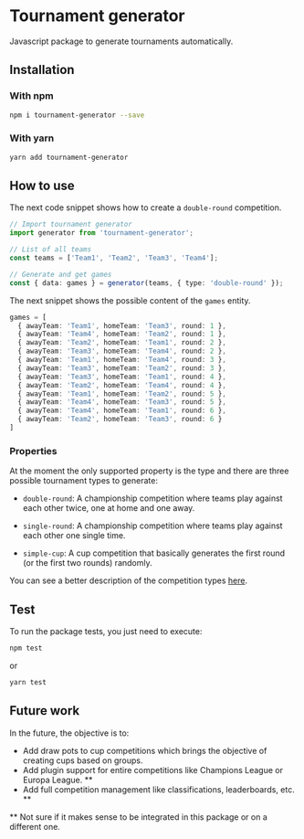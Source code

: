# Tournament generator

Javascript package to generate tournaments automatically.

## Installation

### With npm

```sh
npm i tournament-generator --save
```

### With yarn

```sh
yarn add tournament-generator
```

## How to use

The next code snippet shows how to create a `double-round` competition.

```ts
// Import tournament generator
import generator from 'tournament-generator';

// List of all teams
const teams = ['Team1', 'Team2', 'Team3', 'Team4'];

// Generate and get games
const { data: games } = generator(teams, { type: 'double-round' });
```

The next snippet shows the possible content of the `games` entity.

```ts
games = [
  { awayTeam: 'Team1', homeTeam: 'Team3', round: 1 },
  { awayTeam: 'Team4', homeTeam: 'Team2', round: 1 },
  { awayTeam: 'Team2', homeTeam: 'Team1', round: 2 },
  { awayTeam: 'Team3', homeTeam: 'Team4', round: 2 },
  { awayTeam: 'Team1', homeTeam: 'Team4', round: 3 },
  { awayTeam: 'Team3', homeTeam: 'Team2', round: 3 },
  { awayTeam: 'Team3', homeTeam: 'Team1', round: 4 },
  { awayTeam: 'Team2', homeTeam: 'Team4', round: 4 },
  { awayTeam: 'Team1', homeTeam: 'Team2', round: 5 },
  { awayTeam: 'Team4', homeTeam: 'Team3', round: 5 },
  { awayTeam: 'Team4', homeTeam: 'Team1', round: 6 },
  { awayTeam: 'Team2', homeTeam: 'Team3', round: 6 }
]
```

### Properties

At the moment the only supported property is the type and there are three possible tournament types to generate:

- `double-round`: A championship competition where teams play against each other twice, one at home and one away.

- `single-round`: A championship competition where teams play against each other one single time.

- `simple-cup`: A cup competition that basically generates the first round (or the first two rounds) randomly.

You can see a better description of the competition types [here](docs/competition-type.md).

## Test

To run the package tests, you just need to execute:

```sh
npm test
```
or
```sh
yarn test
```

## Future work

In the future, the objective is to:
- Add draw pots to cup competitions which brings the objective of creating cups based on groups.
- Add plugin support for entire competitions like Champions League or Europa League. **
- Add full competition management like classifications, leaderboards, etc. **

** Not sure if it makes sense to be integrated in this package or on a different one.